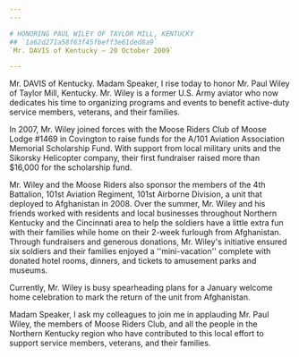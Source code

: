 ```yaml
---
---

# HONORING PAUL WILEY OF TAYLOR MILL, KENTUCKY
## `1a62d271a58f63f45fbeff3e61ded8a9`
`Mr. DAVIS of Kentucky — 20 October 2009`

---
```



Mr. DAVIS of Kentucky. Madam Speaker, I rise today to honor Mr. Paul 
Wiley of Taylor Mill, Kentucky. Mr. Wiley is a former U.S. Army aviator 
who now dedicates his time to organizing programs and events to benefit 
active-duty service members, veterans, and their families.

In 2007, Mr. Wiley joined forces with the Moose Riders Club of Moose 
Lodge #1469 in Covington to raise funds for the A/101 Aviation 
Association Memorial Scholarship Fund. With support from local military 
units and the Sikorsky Helicopter company, their first fundraiser 
raised more than $16,000 for the scholarship fund.

Mr. Wiley and the Moose Riders also sponsor the members of the 4th 
Battalion, 101st Aviation Regiment, 101st Airborne Division, a unit 
that deployed to Afghanistan in 2008. Over the summer, Mr. Wiley and 
his friends worked with residents and local businesses throughout 
Northern Kentucky and the Cincinnati area to help the soldiers have a 
little extra fun with their families while home on their 2-week 
furlough from Afghanistan. Through fundraisers and generous donations, 
Mr. Wiley's initiative ensured six soldiers and their families enjoyed 
a ''mini-vacation'' complete with donated hotel rooms, dinners, and 
tickets to amusement parks and museums.

Currently, Mr. Wiley is busy spearheading plans for a January welcome 
home celebration to mark the return of the unit from Afghanistan.

Madam Speaker, I ask my colleagues to join me in applauding Mr. Paul 
Wiley, the members of Moose Riders Club, and all the people in the 
Northern Kentucky region who have contributed to this local effort to 
support service members, veterans, and their families.
